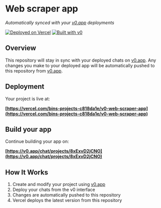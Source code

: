 # Web scraper app

*Automatically synced with your [v0.app](https://v0.app) deployments*

[![Deployed on Vercel](https://img.shields.io/badge/Deployed%20on-Vercel-black?style=for-the-badge&logo=vercel)](https://vercel.com/bins-projects-c818da1e/v0-web-scraper-app)
[![Built with v0](https://img.shields.io/badge/Built%20with-v0.app-black?style=for-the-badge)](https://v0.app/chat/projects/8xExvD2jCNO)

## Overview

This repository will stay in sync with your deployed chats on [v0.app](https://v0.app).
Any changes you make to your deployed app will be automatically pushed to this repository from [v0.app](https://v0.app).

## Deployment

Your project is live at:

**[https://vercel.com/bins-projects-c818da1e/v0-web-scraper-app](https://vercel.com/bins-projects-c818da1e/v0-web-scraper-app)**

## Build your app

Continue building your app on:

**[https://v0.app/chat/projects/8xExvD2jCNO](https://v0.app/chat/projects/8xExvD2jCNO)**

## How It Works

1. Create and modify your project using [v0.app](https://v0.app)
2. Deploy your chats from the v0 interface
3. Changes are automatically pushed to this repository
4. Vercel deploys the latest version from this repository